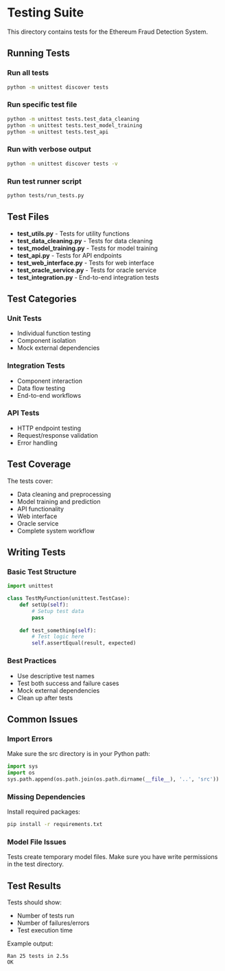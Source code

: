 # Testing Suite

This directory contains tests for the Ethereum Fraud Detection System.

## Running Tests

### Run all tests
```bash
python -m unittest discover tests
```

### Run specific test file
```bash
python -m unittest tests.test_data_cleaning
python -m unittest tests.test_model_training
python -m unittest tests.test_api
```

### Run with verbose output
```bash
python -m unittest discover tests -v
```

### Run test runner script
```bash
python tests/run_tests.py
```

## Test Files

- **test_utils.py** - Tests for utility functions
- **test_data_cleaning.py** - Tests for data cleaning
- **test_model_training.py** - Tests for model training
- **test_api.py** - Tests for API endpoints
- **test_web_interface.py** - Tests for web interface
- **test_oracle_service.py** - Tests for oracle service
- **test_integration.py** - End-to-end integration tests

## Test Categories

### Unit Tests
- Individual function testing
- Component isolation
- Mock external dependencies

### Integration Tests
- Component interaction
- Data flow testing
- End-to-end workflows

### API Tests
- HTTP endpoint testing
- Request/response validation
- Error handling

## Test Coverage

The tests cover:
- Data cleaning and preprocessing
- Model training and prediction
- API functionality
- Web interface
- Oracle service
- Complete system workflow

## Writing Tests

### Basic Test Structure
```python
import unittest

class TestMyFunction(unittest.TestCase):
    def setUp(self):
        # Setup test data
        pass
    
    def test_something(self):
        # Test logic here
        self.assertEqual(result, expected)
```

### Best Practices
- Use descriptive test names
- Test both success and failure cases
- Mock external dependencies
- Clean up after tests

## Common Issues

### Import Errors
Make sure the src directory is in your Python path:
```python
import sys
import os
sys.path.append(os.path.join(os.path.dirname(__file__), '..', 'src'))
```

### Missing Dependencies
Install required packages:
```bash
pip install -r requirements.txt
```

### Model File Issues
Tests create temporary model files. Make sure you have write permissions in the test directory.

## Test Results

Tests should show:
- Number of tests run
- Number of failures/errors
- Test execution time

Example output:
```
Ran 25 tests in 2.5s
OK
```
